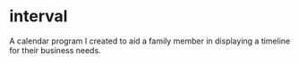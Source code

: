 # interval
A calendar program I created to aid a family member in displaying a timeline for their business needs.
